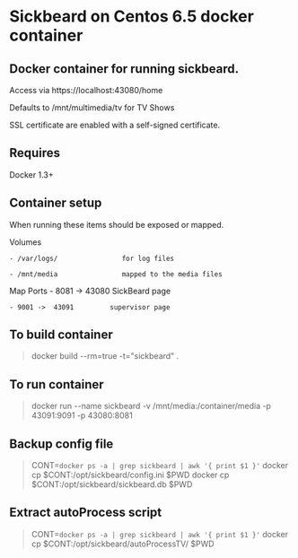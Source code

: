 # Sickbeard on Centos 6.5 docker container

## Docker container for running sickbeard.
  
  Access via https://localhost:43080/home

  Defaults to /mnt/multimedia/tv for TV Shows
  
  SSL certificate are enabled with a self-signed certificate.

## Requires 
  Docker 1.3+

## Container setup

  When running these items should be exposed or mapped.
  
  Volumes
     
    - /var/logs/                for log files
  
    - /mnt/media                mapped to the media files

  Map Ports
    - 8081 ->  43080         SickBeard page
  
    - 9001 ->  43091         supervisor page

## To build container

  > docker build --rm=true -t="sickbeard" .

## To run container

  > docker run --name sickbeard -v /mnt/media:/container/media  -p 43091:9091 -p 43080:8081

## Backup config file

  > CONT=`docker ps -a | grep sickbeard | awk '{ print $1 }'`
  > docker cp $CONT:/opt/sickbeard/config.ini $PWD
  > docker cp $CONT:/opt/sickbeard/sickbeard.db $PWD

## Extract autoProcess script

  > CONT=`docker ps -a | grep sickbeard | awk '{ print $1 }'`
  > docker cp $CONT:/opt/sickbeard/autoProcessTV/ $PWD